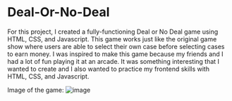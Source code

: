 # Deal-Or-No-Deal

For this project, I created a fully-functioning Deal or No Deal game using HTML, CSS, and Javascript. This game works just like the original game show where users are able to select their own case before selecting cases to earn money. I was inspired to make this game because my friends and I had a lot of fun playing it at an arcade. It was something interesting that I wanted to create and I also wanted to practice my frontend skills with HTML, CSS, and Javascript.

Image of the game:
![image](https://github.com/K3nnneth/Deal-Or-No-Deal/assets/80609596/fa2c228a-3350-4c62-8c06-552e3f0027e2)
